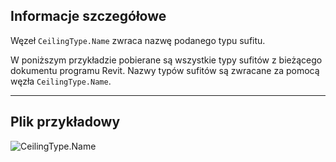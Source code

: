 ## Informacje szczegółowe
Węzeł `CeilingType.Name` zwraca nazwę podanego typu sufitu.

W poniższym przykładzie pobierane są wszystkie typy sufitów z bieżącego dokumentu programu Revit. Nazwy typów sufitów są zwracane za pomocą węzła `CeilingType.Name`.

___
## Plik przykładowy

![CeilingType.Name](./Revit.Elements.CeilingType.Name_img.jpg)
